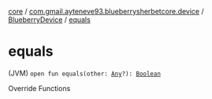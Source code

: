 [core](../../index.md) / [com.gmail.ayteneve93.blueberrysherbetcore.device](../index.md) / [BlueberryDevice](index.md) / [equals](./equals.md)

# equals

(JVM) `open fun equals(other: `[`Any`](https://kotlinlang.org/api/latest/jvm/stdlib/kotlin/-any/index.html)`?): `[`Boolean`](https://kotlinlang.org/api/latest/jvm/stdlib/kotlin/-boolean/index.html)

Override Functions

